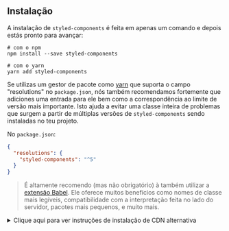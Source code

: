 ## Instalação

A instalação de `styled-components` é feita em apenas um comando e depois estás pronto para avançar:

```
# com o npm
npm install --save styled-components

# com o yarn
yarn add styled-components
```

Se utilizas um gestor de pacote como [yarn](https://yarnpkg.com/) que suporta o campo "resolutions" no `package.json`, nós também recomendamos fortemente que adiciones uma entrada para ele bem como a correspondência ao limite de versão mais importante. Isto ajuda a evitar uma classe inteira de problemas que surgem a partir de múltiplas versões de `styled-components` sendo instaladas no teu projeto.

No `package.json`:

```json
{
  "resolutions": {
    "styled-components": "^5"
  }
}
```

> É altamente recomendo (mas não obrigatório) à também utilizar a [extensão Babel](/docs/tooling#babel-plugin). Ele oferece muitos benefícios como nomes de classe mais legíveis, compatibilidade com a interpretação feita no lado do servidor, pacotes mais pequenos, e muito mais.

<details>
  <summary>Clique aqui para ver instruções de instalação de CDN alternativa</summary>

Se não estiveres utilizando um empacotador de módulo ou gestor de pacote, neste caso nós também temos um construção ("UMD") global hospedada no CDN [unpkg](https://unpkg.com). Simplesmente adicione o seguinte marcador `<script>` no final do teu ficheiro HTML:

```html
<script src="https://unpkg.com/styled-components/dist/styled-components.min.js"></script>
```

Uma vez adicionado o `styled-components` terás acesso a variável global `window.styled`.

```js
const Component = window.styled.div`
  color: red;
`
```

> Esta forma de utilização requer que os [pacotes de CDN de react](https://reactjs.org/docs/cdn-links.html) e o [pacote de CDN `react-is`](https://unpkg.com/react-is/umd/react-is.production.min.js) estejam na página bem como (antes do marcador `script` de `styled-components`.)

</details>
